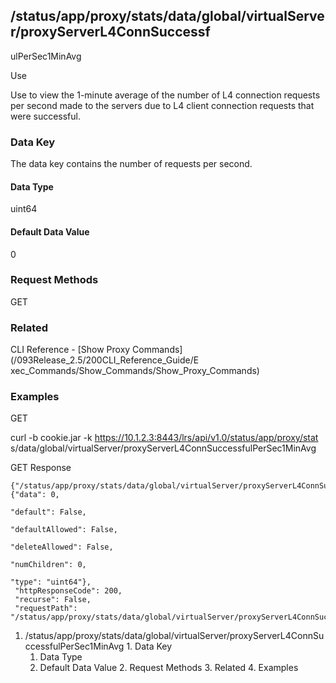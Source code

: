 ## /status/app/proxy/stats/data/global/virtualServer/proxyServerL4ConnSuccessf
ulPerSec1MinAvg

Use

Use to view the 1-minute average of the number of L4 connection requests per
second made to the servers due to L4 client connection requests that were
successful.

### Data Key

The data key contains the number of requests per second.

#### Data Type

uint64

#### Default Data Value

0

### Request Methods

GET

### Related

CLI Reference - [Show Proxy Commands](/093Release_2.5/200CLI_Reference_Guide/E
xec_Commands/Show_Commands/Show_Proxy_Commands)

### Examples

GET

curl -b cookie.jar -k https://10.1.2.3:8443/lrs/api/v1.0/status/app/proxy/stat
s/data/global/virtualServer/proxyServerL4ConnSuccessfulPerSec1MinAvg

GET Response

    
    {"/status/app/proxy/stats/data/global/virtualServer/proxyServerL4ConnSuccessfulPerSec1MinAvg": {"data": 0,
                                                                                                     "default": False,
                                                                                                     "defaultAllowed": False,
                                                                                                     "deleteAllowed": False,
                                                                                                     "numChildren": 0,
                                                                                                     "type": "uint64"},
     "httpResponseCode": 200,
     "recurse": False,
     "requestPath": "/status/app/proxy/stats/data/global/virtualServer/proxyServerL4ConnSuccessfulPerSec1MinAvg"}
    

  1. /status/app/proxy/stats/data/global/virtualServer/proxyServerL4ConnSuccessfulPerSec1MinAvg
    1. Data Key
      1. Data Type
      2. Default Data Value
    2. Request Methods
    3. Related
    4. Examples

